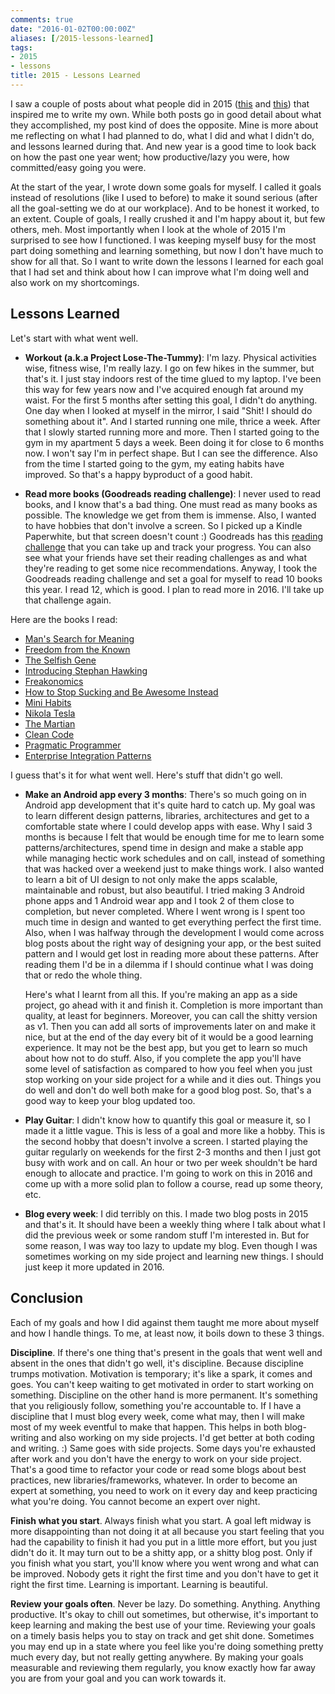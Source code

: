 ```yaml
---
comments: true
date: "2016-01-02T00:00:00Z"
aliases: [/2015-lessons-learned]
tags:
- 2015
- lessons
title: 2015 - Lessons Learned
---
```

I saw a couple of posts about what people did in 2015 ([this](https://medium.com/@vanschneider/my-2015-the-year-of-change-e90c71a50a1e#.lxzac07mb) and [this](http://blog.fogus.me/2015/12/29/the-best-things-and-stuff-of-2015/)) that inspired me to write my own. While both posts go in good detail about what they accomplished, my post kind of does the opposite. Mine is more about me reflecting on what I had planned to do, what I did and what I didn't do, and lessons learned during that. And
new year is a good time to look back on how the past one year went; how productive/lazy you were, how committed/easy going you were.

At the start of the year, I wrote down some goals for myself. I called it goals instead of resolutions (like I used to before) to make it sound serious (after all the goal-setting we do at our workplace). And to be honest it worked, to an extent. Couple of goals, I really crushed it and I'm happy about it, but few others, meh. Most importantly when I look at the whole of 2015 I'm surprised to see how I functioned. I was keeping myself busy for the most part doing something and learning
something, but now I don't have much to show for all that. So I want to write down the lessons I learned for each goal that I had set and think about how I can improve what I'm doing well and also work on my shortcomings.

## Lessons Learned
Let's start with what went well.  

- **Workout (a.k.a Project Lose-The-Tummy)**: I'm lazy. Physical activities wise, fitness wise, I'm really lazy. I go on few hikes in the summer, but that's it. I just stay indoors rest of the time glued to my laptop. I've been this way for few years now and I've acquired enough fat around my waist. For the first 5 months after setting this goal, I didn't do anything. One day when I looked at myself in the mirror, I said "Shit! I should do something about it". And I started running one
mile, thrice a week. After that I slowly started running more and more. Then I started going to the gym in my apartment 5 days a week. Been doing it for close to 6 months now. I won't say I'm in perfect shape. But I can see the difference. Also from the time I started going to the gym, my eating habits have improved. So that's a happy byproduct of a good habit.

- **Read more books (Goodreads reading challenge)**: I never used to read books, and I know that's a bad thing. One must read as many books as possible. The knowledge we get from them is immense. Also, I wanted to have hobbies that don't involve a screen. So I picked up a Kindle Paperwhite, but that screen doesn't count :) Goodreads has this [reading challenge](https://www.goodreads.com/challenges/3890-2016-reading-challenge) that you can take up and track your progress. You can also see
what your friends have set their reading challenges as and what they're reading to get some nice recommendations. Anyway, I took the Goodreads reading challenge and set a goal for myself to read 10 books this year. I read 12, which is good. I plan to read more in 2016. I'll take up that challenge again.

Here are the books I read:  

- [Man's Search for Meaning](https://www.goodreads.com/book/show/4069.Man_s_Search_for_Meaning)
- [Freedom from the Known](https://www.goodreads.com/book/show/143877.Freedom_from_the_Known)
- [The Selfish Gene](https://www.goodreads.com/book/show/61535.The_Selfish_Gene)
- [Introducing Stephan Hawking](https://www.goodreads.com/book/show/6916833-introducing-stephen-hawking-introducing)
- [Freakonomics](https://www.goodreads.com/book/show/1202.Freakonomics)
- [How to Stop Sucking and Be Awesome Instead](https://www.goodreads.com/book/show/17670898-how-to-stop-sucking-and-be-awesome-instead)
- [Mini Habits](https://www.goodreads.com/book/show/20567918-mini-habits)
- [Nikola Tesla](https://www.goodreads.com/book/show/17835351-nikola-tesla)
- [The Martian](https://www.goodreads.com/book/show/18007564-the-martian)
- [Clean Code](https://www.goodreads.com/book/show/3735293-clean-code)
- [Pragmatic Programmer](https://www.goodreads.com/book/show/4099.The_Pragmatic_Programmer)
- [Enterprise Integration Patterns](https://www.goodreads.com/book/show/85012.Enterprise_Integration_Patterns)

I guess that's it for what went well. Here's stuff that didn't go well.  

- **Make an Android app every 3 months**: There's so much going on in Android app development that it's quite hard to catch up. My goal was to learn different design patterns, libraries, architectures and get to a comfortable state where I could develop apps with ease. Why I said 3 months is because I felt that would be enough time for me to learn some patterns/architectures, spend time in design and make a stable app while managing hectic work schedules and on call, instead of something that was hacked over a weekend just to make
things work. I also wanted to learn a bit of UI design to not only make the apps scalable, maintainable and robust, but also beautiful. I tried making 3 Android phone apps and 1 Android wear app and I took 2 of them close to completion, but never completed. Where I went wrong is I spent too much time in design and wanted to get everything perfect the first time. Also, when I was halfway through the development I would come across blog posts about the right way of designing your app, or
the best suited pattern and I would get lost in reading more about these patterns. After reading them I'd be in a dilemma if I should continue what I was doing that or redo the whole thing.

    Here's what I learnt from all this. If you're making an app as a side project, go ahead with it and finish it. Completion is more important than quality, at least for beginners. Moreover, you can call the shitty version as v1. Then you can add all sorts of improvements later on and make it nice, but at the end of the day every bit of it would be a good learning experience. It may not be the best app, but you get to learn so much about how not to do stuff. Also, if you complete the
app you'll have some level of satisfaction as compared to how you feel when you just stop working on your side project for a while and it dies out. Things you do well and don't do well both make for a good blog post. So, that's a good way to keep your blog updated too.

- **Play Guitar**: I didn't know how to quantify this goal or measure it, so I made it a little vague. This is less of a goal and more like a hobby. This is the second hobby that doesn't involve a screen. I started playing the guitar regularly on weekends for the first 2-3 months and then I just got busy with work and on call. An hour or two per week shouldn't be hard enough to allocate and practice. I'm going to work on this in 2016 and come up with a more solid plan to follow a course, read up some
theory, etc.

- **Blog every week**: I did terribly on this. I made two blog posts in 2015 and that's it. It should have been a weekly thing where I talk about what I did the previous week or some random stuff I'm interested in. But for some reason, I was way too lazy to update my blog. Even though I was sometimes working on my side project and learning new things. I should just keep it more updated in 2016.

## Conclusion

Each of my goals and how I did against them taught me more about myself and how I handle things. To me, at least now, it boils down to these 3 things.  

**Discipline**. If there's one thing that's present in the goals that went well and absent in the ones that didn't go well, it's discipline. Because discipline trumps motivation. Motivation is temporary; it's like a spark, it comes and goes. You can't keep waiting to get motivated in order to start working on something. Discipline on the other hand is more permanent. It's something that you religiously follow, something you're accountable to. If I have a discipline that I must blog every
week, come what may, then I will make most of my week eventful to make that happen. This helps in both blog-writing and also working on my side projects. I'd get better at both coding and writing. :) Same goes with side projects. Some days you're exhausted after work and you don't have the energy to work on your side project. That's a good time to refactor your code or read some blogs about best practices, new libraries/frameworks, whatever. In order to become an expert at something, you
need to work on it every day and keep practicing what you're doing. You cannot become an expert over night. 

**Finish what you start**. Always finish what you start. A goal left midway is more disappointing than not doing it at all because you start feeling that you had the capability to finish it had you put in a little more effort, but you just didn't do it. It may turn out to be a shitty app, or a shitty blog post. Only if you finish what you start, you'll know where you went wrong and what can be improved. Nobody gets it right the first time and you don't have to get it right the first time. Learning is important. Learning is
beautiful.

**Review your goals often**. Never be lazy. Do something. Anything. Anything productive. It's okay to chill out sometimes, but otherwise, it's important to keep learning and making the best use of your time. Reviewing your goals on a timely basis helps you to stay on track and get shit done. Sometimes you may end up in a state where you feel like you're doing something pretty much every day, but not really getting anywhere. By making your goals measurable and reviewing them regularly, you
know exactly how far away you are from your goal and you can work towards it.

